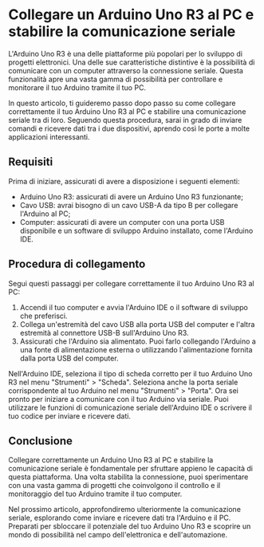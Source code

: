 # Collegare un Arduino Uno R3 al PC e stabilire la comunicazione seriale

L'Arduino Uno R3 è una delle piattaforme più popolari per lo sviluppo di progetti elettronici. Una delle sue caratteristiche distintive è la possibilità di comunicare con un computer attraverso la connessione seriale. Questa funzionalità apre una vasta gamma di possibilità per controllare e monitorare il tuo Arduino tramite il tuo PC.

In questo articolo, ti guideremo passo dopo passo su come collegare correttamente il tuo Arduino Uno R3 al PC e stabilire una comunicazione seriale tra di loro. Seguendo questa procedura, sarai in grado di inviare comandi e ricevere dati tra i due dispositivi, aprendo così le porte a molte applicazioni interessanti.

## Requisiti

Prima di iniziare, assicurati di avere a disposizione i seguenti elementi:

- Arduino Uno R3: assicurati di avere un Arduino Uno R3 funzionante;
- Cavo USB: avrai bisogno di un cavo USB-A da tipo B per collegare l'Arduino al PC;
- Computer: assicurati di avere un computer con una porta USB disponibile e un software di sviluppo Arduino installato, come l'Arduino IDE.

## Procedura di collegamento

Segui questi passaggi per collegare correttamente il tuo Arduino Uno R3 al PC:

1. Accendi il tuo computer e avvia l'Arduino IDE o il software di sviluppo che preferisci.
2. Collega un'estremità del cavo USB alla porta USB del computer e l'altra estremità al connettore USB-B sull'Arduino Uno R3.
3. Assicurati che l'Arduino sia alimentato. Puoi farlo collegando l'Arduino a una fonte di alimentazione esterna o utilizzando l'alimentazione fornita dalla porta USB del computer.

Nell'Arduino IDE, seleziona il tipo di scheda corretto per il tuo Arduino Uno R3 nel menu "Strumenti" > "Scheda". Seleziona anche la porta seriale corrispondente al tuo Arduino nel menu "Strumenti" > "Porta".
Ora sei pronto per iniziare a comunicare con il tuo Arduino via seriale. Puoi utilizzare le funzioni di comunicazione seriale dell'Arduino IDE o scrivere il tuo codice per inviare e ricevere dati.

## Conclusione
Collegare correttamente un Arduino Uno R3 al PC e stabilire la comunicazione seriale è fondamentale per sfruttare appieno le capacità di questa piattaforma. Una volta stabilita la connessione, puoi sperimentare con una vasta gamma di progetti che coinvolgono il controllo e il monitoraggio del tuo Arduino tramite il tuo computer.

Nel prossimo articolo, approfondiremo ulteriormente la comunicazione seriale, esplorando come inviare e ricevere dati tra l'Arduino e il PC. Preparati per sbloccare il potenziale del tuo Arduino Uno R3 e scoprire un mondo di possibilità nel campo dell'elettronica e dell'automazione.



